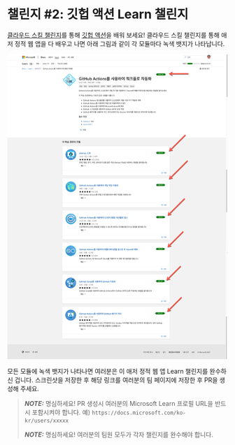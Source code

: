 # 챌린지 #2: 깃헙 액션 Learn 챌린지 #

[클라우드 스킬 챌린지][csc]를 통해 [깃헙 액션][gha]을 배워 보세요! 클라우드 스킬 챌린지를 통해 애저 정적 웹 앱을 다 배우고 나면 아래 그림과 같이 각 모듈마다 녹색 뱃지가 나타납니다.

![깃헙 액션 챌린지 종료 화면 예시](./challenge-gha.png)

모든 모듈에 녹색 뱃지가 나타나면 여러분은 이 애저 정적 웹 앱 Learn 챌린지를 완수하신 겁니다. 스크린샷을 저장한 후 해당 링크를 여러분의 팀 페이지에 저장한 후 PR을 생성해 주세요.

> ***NOTE:*** 명심하세요! PR 생성시 여러분의 Microsoft Learn 프로필 URL을 반드시 포함시켜야 합니다. 예) `https://docs.microsoft.com/ko-kr/users/xxxxx`
> 
> ***NOTE:*** 명심하세요! 여러분의 팀원 모두가 각자 챌린지를 완수해야 합니다.


[gha]: https://aka.ms/hackalearn/gha/intro
[csc]: https://aka.ms/hackalearn/csc
